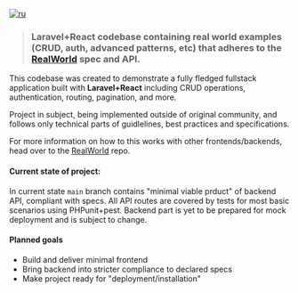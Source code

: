 [![ru](https://img.shields.io/badge/lang-ru-red.svg)]([https://github.com/Vifany/realworld-react-laravel/blob/main/README.ru.md])

> ### Laravel+React codebase containing real world examples (CRUD, auth, advanced patterns, etc) that adheres to the [RealWorld](https://github.com/gothinkster/realworld) spec and API.


This codebase was created to demonstrate a fully fledged fullstack application built with **Laravel+React** including CRUD operations, authentication, routing, pagination, and more.

Project in subject, being implemented outside of original community, and follows only technical parts of guidlelines, best practices and specifications.

For more information on how to this works with other frontends/backends, head over to the [RealWorld](https://github.com/gothinkster/realworld) repo.


#### Current state of project:
In current state `main` branch contains "minimal viable prduct" of backend API, compliant with specs.
All API routes are covered by tests for most basic scenarios using PHPunit+pest.
Backend part is yet to be prepared for mock deployment and is subject to change.

#### Planned goals
* Build and deliver minimal frontend
* Bring backend into stricter compliance to declared specs
* Make project ready for "deployment/installation"
